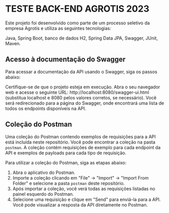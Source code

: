 # TESTE BACK-END AGROTIS 2023

Este projeto foi desenvolvido como parte de um processo seletivo da empresa Agrotis e utiliza as seguintes tecnologias:

Java, Spring Boot, banco de dados H2, Spring Data JPA, Swagger, JUnit, Maven.

## Acesso à documentação do Swagger
Para acessar a documentação da API usando o Swagger, siga os passos abaixo:

Certifique-se de que o projeto esteja em execução.
Abra o seu navegador web e acesse o seguinte URL: http://localhost:8080/swagger-ui.html (substitua localhost e 8080 pelos valores corretos, se necessário).
Você será redirecionado para a página do Swagger, onde encontrará uma lista de todos os endpoints disponíveis na API.

## Coleção do Postman

Uma coleção do Postman contendo exemplos de requisições para a API está incluída neste repositório. Você pode encontrar a coleção na pasta `postman`. A coleção contém requisições de exemplo para cada endpoint da API e exemplos de payloads para cada tipo de requisição.

Para utilizar a coleção do Postman, siga as etapas abaixo:

1. Abra o aplicativo do Postman.
2. Importe a coleção clicando em "File" -> "Import" -> "Import From Folder" e selecione a pasta `postman` deste repositório.
3. Após importar a coleção, você verá todas as requisições listadas no painel esquerdo do Postman.
4. Selecione uma requisição e clique em "Send" para enviá-la para a API. Você pode visualizar a resposta da API diretamente no Postman.
